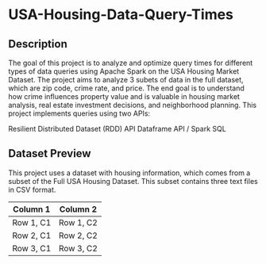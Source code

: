 # USA-Housing-Data-Query-Times

## Description
The goal of this project is to analyze and optimize query times for different types of data queries using Apache Spark on the USA Housing Market Dataset. The project aims to analyze 3 subets of data in the full dataset, which are zip code, crime rate, and price. The end goal is to understand how crime influences property value and is valuable in housing market analysis, real estate investment decisions, and neighborhood planning. This project implements queries using two APIs:

Resilient Distributed Dataset (RDD) API
Dataframe API / Spark SQL

## Dataset Preview
This project uses a dataset with housing information, which comes from a subset of the Full USA Housing Dataset. This subset contains three text files in CSV format.

| Column 1 | Column 2 | 
|----------|----------|
| Row 1, C1| Row 1, C2| 
| Row 2, C1| Row 2, C2| 
| Row 3, C1| Row 3, C2| 